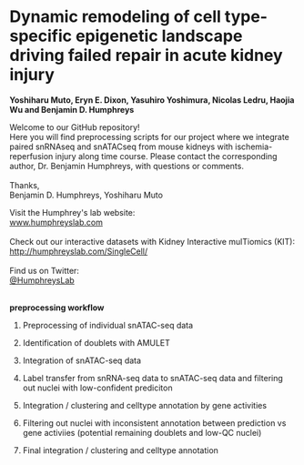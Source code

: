 # **Dynamic remodeling of cell type-specific epigenetic landscape driving failed repair in acute kidney injury**
__Yoshiharu Muto, Eryn E. Dixon, Yasuhiro Yoshimura, Nicolas Ledru, Haojia Wu and Benjamin D. Humphreys__  

Welcome to our GitHub repository!  
Here you will find preprocessing scripts for our project where we integrate paired snRNAseq and snATACseq from mouse kidneys with ischemia-reperfusion injury along time course. Please contact the corresponding author, Dr. Benjamin Humphreys, with questions or comments.  
<br/>
Thanks,  
Benjamin D. Humphreys, Yoshiharu Muto

Visit the Humphrey's lab website:   
www.humphreyslab.com  
<br/>
Check out our interactive datasets with Kidney Interactive mulTiomics (KIT):  
http://humphreyslab.com/SingleCell/
<br/><br/>
Find us on Twitter: 
<br/>
  <a href="https://twitter.com/HumphreysLab?ref_src=twsrc%5Etfw" class="twitter-follow-button" data-show-count="false"> @HumphreysLab</a>
<br/><br/>

**preprocessing workflow**  

1. Preprocessing of individual snATAC-seq data

2. Identification of doublets with AMULET

3. Integration of snATAC-seq data

4. Label transfer from snRNA-seq data to snATAC-seq data and filtering out nuclei with low-confident prediciton 

5. Integration / clustering and celltype annotation by gene activities

6. Filtering out nuclei with inconsistent annotation between prediction vs gene activiies (potential remaining doublets and low-QC nuclei)

7. Final integration / clustering and celltype annotation
